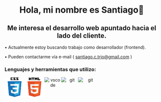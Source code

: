 <h1 align= "center">Hola, mi nombre es Santiago👋</h1>

<h2 align="center">Me interesa el desarrollo web apuntado hacia el lado del cliente.</h2>

• Actualmente estoy buscando trabajo como desarrollador (frontend).

• Pueden contactarme vía e-mail ( santiago.c.trjo@gmail.com ) <!--o por Linkedin 
<a href="" target="_blank"><img align="center" src="https://cdn.jsdelivr.net/gh/devicons/devicon/icons/linkedin/linkedin-original.svg" alt="linkedin" height="auto" width="35"/></a> -->

<h3>Lenguajes y herramientas que utilizo:</h3>

<div align="center"; style="display:flex";>
<img src="https://raw.githubusercontent.com/devicons/devicon/master/icons/css3/css3-original-wordmark.svg" alt="css3" width="65" height="65"/>
<img src="https://raw.githubusercontent.com/devicons/devicon/master/icons/html5/html5-original-wordmark.svg" alt="html5" width="65height="65/>
<img src="https://cdn.jsdelivr.net/gh/devicons/devicon/icons/vscode/vscode-original.svg" alt="vscode" width="55" height="55"/>
<img src="https://cdn.jsdelivr.net/gh/devicons/devicon/icons/git/git-original.svg" alt="git" width="55" height="55"/>
<img src="https://github.githubassets.com/images/modules/logos_page/Octocat.png" alt="git" width="65" height="55"/>
</div>


<!---
santiagocarranz-a/santiagocarranz-a is a ✨ special ✨ repository because its `README.md` (this file) appears on your GitHub profile.
You can click the Preview link to take a look at your changes.
--->
